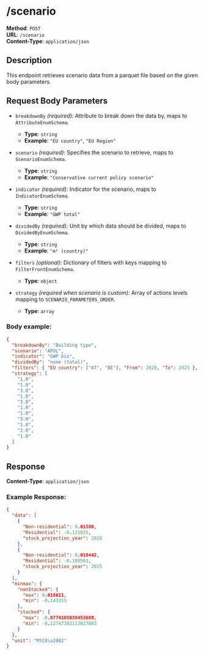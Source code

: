 # /scenario

**Method**: `POST`  
**URL**: `/scenario`  
**Content-Type**: `application/json`

## Description

This endpoint retrieves scenario data from a parquet file based on the given body parameters.

## Request Body Parameters

- `breakdownBy` _(required)_: Attribute to break down the data by, maps to `AttributeEnumSchema`.

  - **Type**: `string`
  - **Example**: `"EU country"`, `"EU Region"`

- `scenario` _(required)_: Specifies the scenario to retrieve, maps to `ScenarioEnumSchema`.

  - **Type**: `string`
  - **Example**: `"Conservative current policy scenario"`

- `indicator` _(required)_: Indicator for the scenario, maps to `IndicatorEnumSchema`.

  - **Type**: `string`
  - **Example**: `"GWP total"`

- `dividedBy` _(required)_: Unit by which data should be divided, maps to `DividedByEnumSchema`.

  - **Type**: `string`
  - **Example**: `"m² (country)"`

- `filters` _(optional)_: Dictionary of filters with keys mapping to `FilterFrontEnumSchema`.

  - **Type**: `object`

- `strategy` _(required when scenario is custom)_: Array of actions levels mapping to `SCENARIO_PARAMETERS_ORDER`.
  - **Type**: `array`

### Body example:

```json
{
  "breakdownBy": "Building type",
  "scenario": "APOL",
  "indicator": "GWP bio",
  "dividedBy": "none (total)",
  "filters": { "EU country": ["AT", "BE"], "From": 2020, "To": 2025 },
  "strategy": [
    "1.0",
    "1.0",
    "3.0",
    "1.0",
    "3.0",
    "1.0",
    "1.0",
    "3.0",
    "1.0",
    "2.0",
    "1.0"
  ]
}
```

## Response

**Content-Type**: `application/json`

### Example Response:

```json
{
  "data": [
    {
      "Non-residential": 0.01588,
      "Residential": -0.131025,
      "stock_projection_year": 2020
    },
    {
      "Non-residential": 0.018442,
      "Residential": -0.100563,
      "stock_projection_year": 2025
    }
  ],
  "minmax": {
    "nonStacked": {
      "max": 0.018611,
      "min": -0.143355
    },
    "stacked": {
      "max": -0.0774105839453688,
      "min": -0.12747382113027803
    }
  },
  "unit": "MtCO\u2082"
}
```
